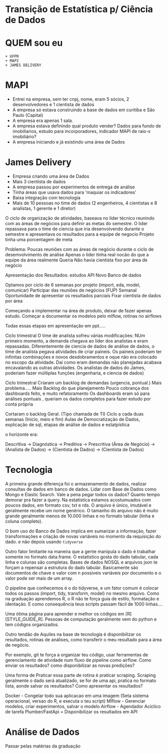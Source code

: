 # Transição de Estatística p/ Ciência de Dados
# QUEM sou eu
    + UFPR
    + MAPI
    + JAMES DELIVERY

# MAPI 

+ Entrei na empresa, sem ter cnpj, nome,  eram 5 sócios, 2 desenvolvedores e 1 cientista de dados
+ A empresa só estava construindo a base de dados em curitiba e São Paulo (Capital)
+ A empresa era apenas 1 sala. 
+ A empresa estava definindo qual produto vender? Dados para fundo de imobiliarios, estudo para incorporadores, indicador MAPI de raio-x imobiliário?
+ A empresa iniciando e já existindo uma área de Dados

# James Delivery 

+ Empresa criando uma área de Dados 
+ Mais 3 cientista de dados
+ A empresa passou por experimentos de entrega de análise
+ Tinha áreas que usava dados para 'maquiar os indicadores'
+ Baixa integração com tecnologia 
+ Mais de 10 pessoas no time de dados (2 engenheiros, 4 cientistas e 8 analistas, 1 gerente e 1 diretor)



<!-- Ciclos de Atividades --> 
<!-- Papel do João -->
<!-- 1¹ Parte -->
O ciclo de organização de atividades, baseava no líder técnico reunindo com as áreas de negócios para definir as metas do semestre. 
O lider repassava para o time de ciencia que iria desenvolvendo durante o semestre e apresentava os resultados para a equipe de negocio 
Projeto tinha uma porcentagem de meta 

Problema:
   Poucas reuniões com as áreas de negócio durante o ciclo de desemvolvimento de análise 
   Apenas o líder tinha real nocão do que a equipe da área realmente Queria
   Não havia cientista fixo por área de negócio
  <!-- Sem iniciativa própria dos cientistas -->
   
Apresentação dos Resultados: 
  estudos
  API
  Novo Banco de dados

<!-- 2¹ Parte -->
  Optamos por ciclo de 6 semanas por projeto (import, eda, model, comunicar)
  Participar das reuniões de negócios (FUP) Semanal 
  Oportunidade de apresentar os resultados parciais 
  Fixar cientista de dados por área

<!-- 3² Parte -->
Começando a implementar na área de produto, deixar de fazer apenas estudo. 
Começar a documentar os modelos pelo mlflow, rotinas no airflows

Todas essas etapas em apresentação em ppt.....

<!-- Time de Analista -->

<!-- 1° Parte -->

Ciclo trimestral
O time de analista sofreu várias modificações: 
NUm primeiro momento, a demanda chegava ao lider dos analistas e eram repassadas. Diferentemente de ciencia de dados de análise de dados, 
o time de analista pegava atividades de criar paineis. Os paineis poderiam ter infinitas combinações e novos desdobramentos e oque não era colocado no escopo da atividade. 
Dai como eram demandas não planejadas acabava encavalando as outras atividades. 
Os analistas de dados do James, poderiam fazer múltiplas funções (engenharia, e ciencia de dados)

<!-- 2° Parte -->
Ciclo trimestral
Criaram um backlog de demandas (urgencia, pontual.)
Mais problema..... Mais Backlog do que planejamento
Pouco cobrança dos dashboards feito, e muito refatoramento
Os dashboards eram só para análises pontuais
, queriam os dados completos para fazer estudo por conta própria

<!-- 3° Parte -->

Cortaram o backlog Geral. (Tipo chamada de TI)
Ciclo a cada duas semanas (Inicio, meio e fim)
Aulas de Democratização de Dados, explicação de sql, etapas de análise de dados e estatpística 

o horizonte era:

Descritiva -> Diagnóstica -> Preditiva -> Prescritiva
(Área de Negócio) -> (Analista de Dados)  -> (Cientista de Dados) -> (Cientista de Dados)

<!-- Fim do Ciclo de Atividade --> 

<!-- Rituais de Dados --> 
<!-- Rituais -->

<!-- Aprendizado das Demandas de Dados -->
<!-- O que as outras áreas querem na demanda --> 



# Tecnologia 
<!-- -->

A primeira grande diferença foi o armazenamento de dados, realizar consultas de dados em banco de dados. Lidar com Base de Dados como Mongo e Elastic Search. Vale a pena pegar todos os dados? Quanto tempo demorar pra fazer a query. Na estatística estamos acostumuados com poucos dados, em formato csv, txt e rds. O arquivo é único, imutável e geralmente recebe um nome genérico. O tamanho do arquivo não é muito grande geralmente menos de 10.000 linhas e no formato tabular (linha e coluna completo).

O bom uso do Banco de Dados implica em sumarizar a informação, fazer transformações e criação de novas variáveis no momento da requisição do dado. e não depois usando `tidyverse`

Outro fator limitante na maneira que a gente manipula o dado é trabalhar somente no formato data.frame. O estatístico gosta do dado tabular, cada linha e colunas são completas. Bases de dados NOSQL e arquivos json te forçam a repensar a estrutura do dado tabular. Basicamente são documentos de chave e valor com n possíveis variáveis por documento e o valor pode ser mais de um array.

O pipeline que conhecemos é o do tidyverse, e um fator comum é colocar todos os passos (import, tidy, transform, model) no mesmo arquivo. Como na graduação aprendemos R, o R não te força guia de estilo, formatação e identação. E como consequência teus scripts passam fácil de 1000 linhas.... 

Uma ótima página para aprender e melhor os códigos em [R][STYLE_GUIDE_R]. Pessoas de computação geralmente vem do python e tem códigos organizados. 

Outro tendâo de Aquiles na base de tecnologia é disponibilizar os resultados, rotinas de análises, como transferir o meu resultado para a área de negócio. 

Por exemplo, git te força a organizar teu código, usar ferramentas de gerenciamento de atividade num fluxo de pipeline como airflow. Como enviar os resultados? como disponibilizar as novas predições?

Uma forma de Praticar essa parte de rotina é praticar scraping. Scraping geralmente o dado será atualizado, se for de uma api, pratica no formato lista, aonde salvar os resultados? Como apresentar os resultados?

Docker - Congelar todo sua aplicacao em uma imagem (Seta sistema operacional, versao do R, e executa o teu script)
Mlflow - Gerenciar modelos, criar experimentos, salvar o modelo
Airflow - Agendador Acíclico de tarefa
Plumber/FastApi = Disponibilizar os resultados em API

# Análise de Dados

Passar pelas matérias da graduação  



